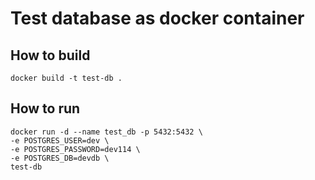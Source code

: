 # Test database as docker container

## How to build
```
docker build -t test-db .
```
 
## How to run
```
docker run -d --name test_db -p 5432:5432 \
-e POSTGRES_USER=dev \
-e POSTGRES_PASSWORD=dev114 \
-e POSTGRES_DB=devdb \
test-db
```